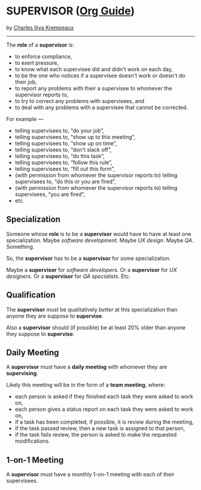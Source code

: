 # SUPERVISOR ([Org Guide](../../README.md))

by [Charles Iliya Krempeaux](http://changelog.ca/)

---

The **role** of a **supervisor** is:

* to enforce compliance,
* to exert pressure,
* to know what each supervisee did and didn't work on each day,
* to be the one who notices if a supervisee doesn't work or doesn't do their job,
* to report any problems with their a supervisee to whomever the supervisor reports to,
* to try to correct any problems with supervisees, and
* to deal with any problems with a supervisee that cannot be corrected.

For example —

* telling supervisees to, “do your job”,
* telling supervisees to, “show up to this meeting”,
* telling supervisees to, “show up on time”,
* telling supervisees to, “don't slack off”,
* telling supervisees to, “do this task”,
* telling supervisees to, “follow this rule”,
* telling supervisees to, “fill out this form”,
* (with permission from whomever the supervisor reports to) telling supervisees to, “do this or you are fired”,
* (with permission from whomever the supervisor reports to) telling supervisees, “you are fired”,
* etc.

## Specialization

Someone whose **role** is to be a **supervisor** would have to have at least one specialization.
Maybe _software development_.
Maybe _UX design_.
Maybe _QA_.
Something.

So, the **supervisor** has to be a **supervisor** for some specialization.

Maybe a **supervisor** for _software developers_.
Or a **supervisor** for _UX designers_.
Or a **supervisor** for _QA specialists_.
Etc.

## Qualification

The **supervisor** must be qualitatively _better_ at this specialization than anyone they are suppose to **supervise**.

Also a **supervisor** should (if possible) be at least 20% older than anyone they suppose to **supervise**.

## Daily Meeting

A **supervisor** must have a **daily meeting** with whomever they are **supervising**.

Likely this meeting will be in the form of a **team meeting**,
where:

* each person is asked if they finished each task they were asked to work on,
* each person gives a status report on each task they were asked to work on,
* if a task has been completed, if possible, it is review during the meeting,
* if the task passed review, then a new task is assigned to that person,
* if the task fails review, the person is asked to make the requested modifications.

## 1-on-1 Meeting

A **supervisor** must have a monthly 1-on-1 meeting with each of their supervisees.
